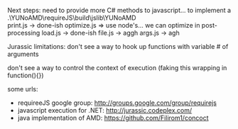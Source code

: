 Next steps:
  need to provide more C# methods to javascript... to implement a .\YUNoAMD\requireJS\build\jslib\YUNoAMD\
    print.js -> done-ish
	optimize.js =>  use node's...  we can optimize in post-processing
	load.js -> done-ish
	file.js ->  aggh
	args.js -> agh

Jurassic limitations:
  don't see a way to hook up functions with variable # of arguments
  
  don't see a way to control the context of execution (faking this wrapping in function(){})
  
  
  
some urls:
* requireeJS google group: http://groups.google.com/group/requirejs
* javascript execution for .NET:  http://jurassic.codeplex.com/ 
* java implementation of AMD: https://github.com/Filirom1/concoct